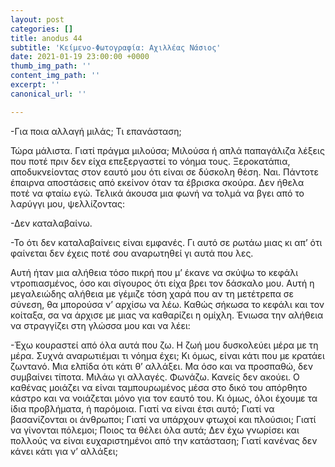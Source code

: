 ```yaml
---
layout: post
categories: []
title: anodus 44
subtitle: 'Κείμενο-Φωτογραφία: Αχιλλέας Νάσιος'
date: 2021-01-19 23:00:00 +0000
thumb_img_path: ''
content_img_path: ''
excerpt: ''
canonical_url: ''

---
```

\-Για ποια αλλαγή μιλάς; Τι επανάσταση;

Τώρα μάλιστα. Γιατί πράγμα μιλούσα; Μιλούσα ή απλά παπαγάλιζα λέξεις που ποτέ πριν δεν είχα επεξεργαστεί το νόημα τους. Ξεροκατάπια, αποδυκνείοντας στον εαυτό μου ότι είναι σε δύσκολη θέση. Ναι. Πάντοτε έπαιρνα αποστάσεις από εκείνον όταν τα έβρισκα σκούρα. Δεν ήθελα ποτέ να φταίω εγώ. Τελικά άκουσα μια φωνή να τολμά να βγει από το λαρύγγι μου, ψελλίζοντας:

\-Δεν καταλαβαίνω.

\-Το ότι δεν καταλαβαίνεις είναι εμφανές. Γι αυτό σε ρωτάω μιας κι απ’ ότι φαίνεται δεν έχεις ποτέ σου αναρωτηθεί γι αυτά που λες.

Αυτή ήταν μια αλήθεια τόσο πικρή που μ’ έκανε να σκύψω το κεφάλι ντροπιασμένος, όσο και σίγουρος ότι είχα βρει τον δάσκαλο μου. Αυτή η μεγαλειώδης αλήθεια με γέμιζε τόση χαρά που αν τη μετέτρεπα σε σύνεση, θα μπορούσα ν’ αρχίσω να λέω. Καθώς σήκωσα το κεφάλι και τον κοίταξα, σα να άρχισε με μιας να καθαρίζει η ομίχλη. Ένιωσα την αλήθεια να στραγγίζει στη γλώσσα μου και να λέει:

\-Έχω κουραστεί από όλα αυτά που ζω. Η ζωή μου δυσκολεύει μέρα με τη μέρα. Συχνά αναρωτιέμαι τι νόημα έχει; Κι όμως, είναι κάτι που με κρατάει ζωντανό. Μια ελπίδα ότι κάτι θ’ αλλάξει. Μα όσο και να προσπαθώ, δεν συμβαίνει τίποτα. Μιλάω γι αλλαγές. Φωνάζω. Κανείς δεν ακούει. Ο καθένας μοιάζει να είναι ταμπουρωμένος μέσα στο δικό του απόρθητο κάστρο και να νοιάζεται μόνο για τον εαυτό του. Κι όμως, όλοι έχουμε τα ίδια προβλήματα, ή παρόμοια. Γιατί να είναι έτσι αυτό; Γιατί να βασανίζονται οι άνθρωποι; Γιατί να υπάρχουν φτωχοί και πλούσιοι; Γιατί να γίνονται πόλεμοι; Ποιος τα θέλει όλα αυτά; Δεν έχω γνωρίσει και πολλούς να είναι ευχαριστημένοι από την κατάσταση; Γιατί κανένας δεν κάνει κάτι για ν’ αλλάξει;